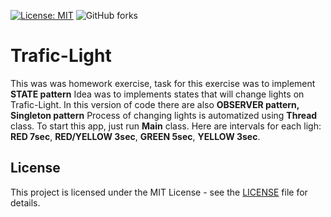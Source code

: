 [![License: MIT](https://img.shields.io/badge/License-MIT-green.svg)](https://opensource.org/licenses/MIT)
![GitHub forks](https://img.shields.io/github/forks/MiroslavKolosnjaji/Trafic-Light)


# Trafic-Light
This was was homework exercise, task for this exercise was to implement **STATE pattern** Idea was to implements states that will change lights on Trafic-Light.
In this version of code there are also **OBSERVER pattern, Singleton pattern** Process of changing lights is automatized using **Thread** class.
To start this app, just run **Main** class.
Here are intervals for each ligh: **RED 7sec**, **RED/YELLOW 3sec**, **GREEN 5sec**, **YELLOW 3sec**.

## License
This project is licensed under the MIT License - see the [LICENSE](LICENSE) file for details.




